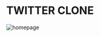 # TWITTER CLONE
![homepage](https://user-images.githubusercontent.com/63871069/100465954-296c8d00-30f6-11eb-998e-744324d82176.png)
